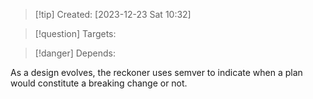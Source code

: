 
>[!tip] Created: [2023-12-23 Sat 10:32]

>[!question] Targets: 

>[!danger] Depends: 

As a design evolves, the reckoner uses semver to indicate when a plan would constitute a breaking change or not.